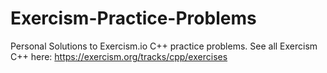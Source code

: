 # Exercism-Practice-Problems
Personal Solutions to Exercism.io C++ practice problems. 
See all Exercism C++ here: https://exercism.org/tracks/cpp/exercises
